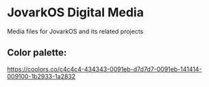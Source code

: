 # JovarkOS Digital Media

Media files for JovarkOS and its related projects

## Color palette:
https://coolors.co/c4c4c4-434343-0091eb-d7d7d7-0091eb-141414-009100-1b2933-1a2832

